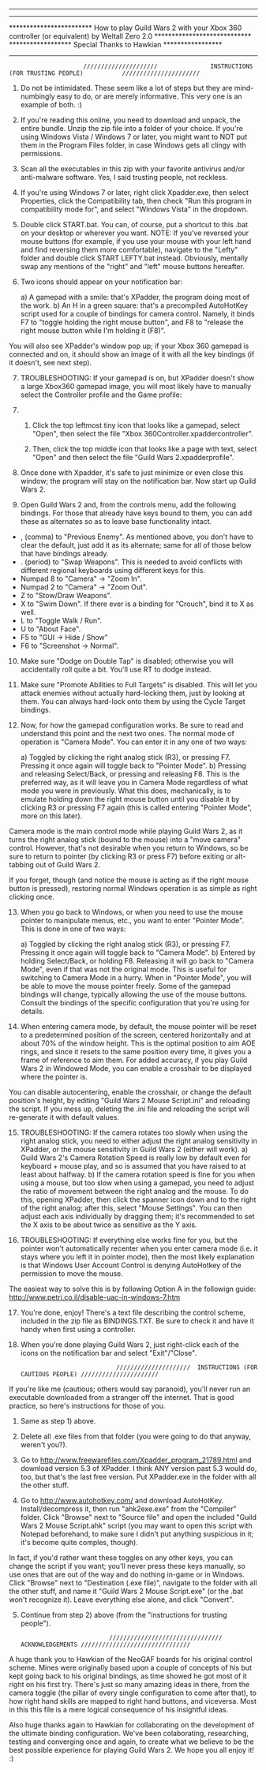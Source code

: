 
*******************************************************************************
**************************************************************************************************           
************************                  How to play Guild Wars 2 with your Xbox 360 controller (or equivalent) by Weltall Zero 2.0                 ****************************
                                                  ******************      Special Thanks to Hawkian            *****************
**********************************************************************************************************************************                                                


          
                         /////////////////////               INSTRUCTIONS (FOR TRUSTING PEOPLE)           //////////////////////

1) Do not be intimidated. These seem like a lot of steps but they are mind-numbingly easy to do, or are merely informative. This very one is an example of both. :)

2) If you're reading this online, you need to download and unpack, the entire bundle. Unzip the zip file into a folder of your choice. If you're using Windows Vista / Windows 7 or later, you might want to NOT put them in the Program Files folder, in case Windows gets all clingy with permissions. 

3) Scan all the executables in this zip with your favorite antivirus and/or anti-malware software. Yes, I said trusting people, not reckless.

4) If you're using Windows 7 or later, right click Xpadder.exe, then select Properties, click the Compatibility tab, then check "Run this program in compatibility mode for", and select "Windows Vista" in the dropdown. 

5) Double click START.bat. You can, of course, put a shortcut to this .bat on your desktop or wherever you want. NOTE: If you've reversed your mouse buttons (for example, if you use your mouse with your left hand and find reversing them more comfortable), navigate to the "Lefty" folder and double click START LEFTY.bat instead. Obviously, mentally swap any mentions of the "right" and "left" mouse buttons hereafter.

6) Two icons should appear on your notification bar: 
    
   a) A gamepad with a smile: that's XPadder, the program doing most of the work.
   b) An H in a green square: that's a precompiled AutoHotKey script used for a couple of bindings for camera control. Namely, it binds F7 to "toggle holding the right mouse button", and F8 to "release the right mouse button while I'm holding it (F8)". 

You will also see XPadder's window pop up; if your Xbox 360 gamepad is connected and on, it should show an image of it with all the key bindings (if it doesn't, see next step). 

7) TROUBLESHOOTING: If your gamepad is on, but XPadder doesn't show a large Xbox360 gamepad image, you will most likely have to  manually select the Controller profile and the Game profile:
  
7. 1) Click the top leftmost tiny icon that looks like a gamepad, select "Open", then select the file "Xbox 360Controller.xpaddercontroller". 
  
   2) Then, click the top middle icon that looks like a page with text, select "Open" and then select the file 
     "Guild Wars 2.xpadderprofile". 

8) Once done with Xpadder, it's safe to just minimize or even close this window; the program will stay on the notification bar. Now start up Guild Wars 2. 

9) Open Guild Wars 2 and, from the controls menu, add the following bindings. For those that already have keys bound to them, you can add these as alternates so as to leave base functionality intact. 

- , (comma) to "Previous Enemy". As mentioned above, you don't have to clear the default, just add it as its alternate; same for all of those below that have bindings already.
- . (period) to "Swap Weapons". This is needed to avoid conflicts with different regional keyboards using different keys for this.
- Numpad 8 to "Camera" -> "Zoom In". 
- Numpad 2 to "Camera" -> "Zoom Out". 
- Z to "Stow/Draw Weapons".
- X to "Swim Down". If there ever is a binding for "Crouch", bind it to X as well. 
- L to "Toggle Walk / Run". 
- U to "About Face".
- F5 to "GUI -> Hide / Show"
- F6 to "Screenshot -> Normal". 

10) Make sure "Dodge on Double Tap" is disabled; otherwise you will accidentally roll quite a bit. You'll use RT to dodge instead. 

11) Make sure "Promote Abilities to Full Targets" is disabled. This will let you attack enemies without actually hard-locking them, just by looking at them. You can always hard-lock onto them by using the Cycle Target bindings. 

12) Now, for how the gamepad configuration works. Be sure to read and understand this point and the next two ones. 
The normal mode of operation is "Camera Mode". You can enter it in any one of two ways:
    
    a) Toggled by clicking the right analog stick (R3), or pressing F7. Pressing it once again will toggle back to "Pointer Mode".
    b) Pressing and releasing Select/Back, or pressing and releasing F8. This is the preferred way, as it will leave you in Camera Mode regardless of what mode you were          in previously.
What this does, mechanically, is to emulate holding down the right mouse button until you disable it by clicking R3 or pressing F7 again (this is called entering "Pointer Mode", more on this later). 

Camera mode is the main control mode while playing Guild Wars 2, as it turns the right analog stick (bound to the mouse) into a "move camera" control. However, that's not desirable when you return to Windows, so be sure to return to pointer (by clicking R3 or press F7) before exiting or alt-tabbing out of Guild Wars 2. 

If you forget, though (and notice the mouse is acting as if the right mouse button is pressed), restoring normal Windows operation is as simple as right clicking once. 
   
13) When you go back to Windows, or when you need to use the mouse pointer to manipulate menus, etc., you want to enter "Pointer Mode". This is done in one of two ways:
    
    a) Toggled by clicking the right analog stick (R3), or pressing F7. Pressing it once again will toggle back to "Camera Mode".
    b) Entered by holding Select/Back, or holding F8. Releasing it will go back to "Camera Mode", even if that was not the original mode. This is useful for switching to Camera Mode in a hurry. When in "Pointer Mode", you will be able to move the mouse pointer freely. Some of the gamepad bindings will change, typically allowing the use of the mouse buttons. Consult the bindings of the specific configuration that you're using for details. 
   
14) When entering camera mode, by default, the mouse pointer will be reset to a predetermined position of the screen, centered horizontally and at about 70% of the window height. This is the optimal position to aim AOE rings, and since it resets to the same position every time, it gives you a frame of reference to aim them. For added accuracy, if you play Guild Wars 2 in Windowed Mode, you can enable a crosshair to be displayed where the pointer is. 

You can disable autocentering, enable the crosshair, or change the default position's height, by editing "Guild Wars 2 Mouse Script.ini" and reloading the script. If you mess up, deleting the .ini file and reloading the script will re-generate it with default values. 

15) TROUBLESHOOTING: If the camera rotates too slowly when using the right analog stick, you need to either adjust the right analog sensitivity in XPadder, or the mouse sensitivity in Guild Wars 2 (either will work). 
       a) Guild Wars 2's Camera Rotation Speed is really low by default even for keyboard + mouse play, and so is assumed that you have raised to at least about halfway. 
       b) If the camera rotation speed is fine for you when using a mouse, but too slow when using a gamepad, you need to adjust the ratio of movement between the right analog 
       and the mouse. To do this, opening XPadder, then click the spanner icon down and to the right of the right analog; after this, select "Mouse Settings". You can then        adjust each axis individually by dragging them; it's recommended to set the X axis to be about twice as sensitive as the Y axis. 
   
16) TROUBLESHOOTING: If everything else works fine for you, but the pointer won't automatically recenter when you enter camera mode (i.e. it stays where you left it in pointer mode), then the most likely explanation is that Windows User Account Control is denying AutoHotkey of the permission to move the mouse. 

The easiest way to solve this is by following Option A in the followign guide:
http://www.petri.co.il/disable-uac-in-windows-7.htm

17) You're done, enjoy! There's a text file describing the control scheme, included in the zip file as BINDINGS.TXT. Be sure to check it and have it handy when first using a controller.

17) When you're done playing Guild Wars 2, just right-click each of the icons on the notification bar and select "Exit"/"Close". 



                                                 

                                   /////////////////////  INSTRUCTIONS (FOR CAUTIOUS PEOPLE) //////////////////////




If you're like me (cautious; others would say paranoid), you'll never run an executable downloaded from a stranger off the internet. That is good practice, so here's instructions for those of you. 



1) Same as step 1) above. 



2) Delete all .exe files from that folder (you were going to do that anyway, weren't you?). 



3) Go to http://www.freewarefiles.com/Xpadder_program_21789.html and download version 5.3 of XPadder. I think ANY version past 5.3 would do, too, but that's the last free version. Put XPadder.exe in the folder with all the other stuff.



4) Go to http://www.autohotkey.com/ and download AutoHotKey. Install/decompress it, then run "ahk2exe.exe" from the "Compiler" folder. Click "Browse" next to "Source file" and open the included "Guild Wars 2 Mouse Script.ahk" script (you may want to open this script with Notepad beforehand, to make sure I didn't put anything suspicious in it; it's become quite comples, though). 

In fact, if you'd rather want these toggles on any other keys, you can change the script if you want; you'll never press these keys manually, so use ones that are out of the way and do nothing in-game or in Windows. Click "Browse" next to "Destination (.exe file)", navigate to the folder with all the other stuff, and name it "Guild Wars 2 Mouse Script.exe" (or the .bat won't recognize it). Leave everything else alone, and click "Convert". 



5) Continue from step 2) above (from the "instructions for trusting people"). 




                   
                                //////////////////////////////// ACKNOWLEDGEMENTS ///////////////////////////////


A huge thank you to Hawkian of the NeoGAF boards for his original control scheme. Mines were originally based upon a couple of concepts of his but kept going back to his original bindings, as time showed he got most of it right on his first try. There's just so many amazing ideas in there, from the camera toggle (the pillar of every single configuration to come after that), to how right hand skills are mapped to right hand buttons, and viceversa. 
Most in this this file is a mere logical consequence of his insightful ideas. 

Also huge thanks again to Hawkian for collaborating on the development of the ultimate binding configuration. We've been colaborating, researching, testing and converging once and again, to create what we believe to be the best possible experience for playing Guild Wars 2. We hope you all enjoy it! :)

